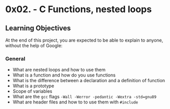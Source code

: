 # 0x02. - C Functions, nested loops

## Learning Objectives

At the end of this project, you are expected to be able to explain to anyone, without the help of Google:

### General

  +  What are nested loops and how to use them
  +  What is a function and how do you use functions
  +  What is the difference between a declaration and a definition of  function
  +  What is a prototype
  +  Scope of variables
  +  What are the `gcc` flags `-Wall -Werror -pedantic -Wextra -std=gnu89`
  +  What are header files and how to to use them with `#include`
